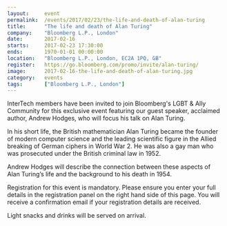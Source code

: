 ```yaml
---
layout: 	event
permalink:	/events/2017/02/23/the-life-and-death-of-alan-turing
title:		"The life and death of Alan Turing"
company:	"Bloomberg L.P., London"
date:		2017-02-16
starts:		2017-02-23 17:30:00
ends: 		1970-01-01 00:00:00
location:	"Bloomberg L.P., London, EC2A 1PQ, GB"
register:	https://go.bloomberg.com/promo/invite/alan-turing/
image: 		2017-02-16-the-life-and-death-of-alan-turing.jpg
category:	events
tags:		["Bloomberg L.P., London"]
---
```


InterTech members have been invited to join Bloomberg's LGBT & Ally Community for this exclusive event featuring our guest speaker, acclaimed author, Andrew Hodges, who will focus his talk on Alan Turing.
 
 In his short life, the British mathematician Alan Turing became the founder of modern computer science and the leading scientific figure in the Allied breaking of German ciphers in World War 2. He was also a gay man who was prosecuted under the British criminal law in 1952.
 
 Andrew Hodges will describe the connection between these aspects of Alan Turing’s life and the background to his death in 1954.
 
 Registration for this event is mandatory. Please ensure you enter your full details in the registration panel on the right hand side of this page. You will receive a confirmation email if your registration details are received.
 
 Light snacks and drinks will be served on arrival.